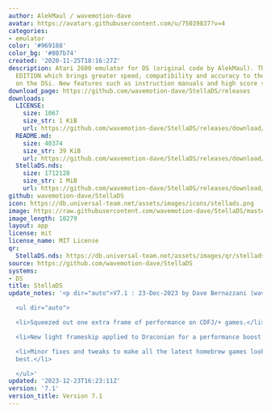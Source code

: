 ```yaml
---
author: AlekMaul / wavemotion-dave
avatar: https://avatars.githubusercontent.com/u/75039837?v=4
categories:
- emulator
color: '#969188'
color_bg: '#807b74'
created: '2020-11-25T18:16:27Z'
description: Atari 2600 emulator for DS (original code by AlekMaul). This is the PHOENIX
  EDITION which brings greater speed, compatibility and accuracy to the emulation
  on the DSi. New features such as instruction manuals and high score support included!
download_page: https://github.com/wavemotion-dave/StellaDS/releases
downloads:
  LICENSE:
    size: 1067
    size_str: 1 KiB
    url: https://github.com/wavemotion-dave/StellaDS/releases/download/7.1/LICENSE
  README.md:
    size: 40374
    size_str: 39 KiB
    url: https://github.com/wavemotion-dave/StellaDS/releases/download/7.1/README.md
  StellaDS.nds:
    size: 1712128
    size_str: 1 MiB
    url: https://github.com/wavemotion-dave/StellaDS/releases/download/7.1/StellaDS.nds
github: wavemotion-dave/StellaDS
icon: https://db.universal-team.net/assets/images/icons/stellads.png
image: https://raw.githubusercontent.com/wavemotion-dave/StellaDS/master/arm9/gfx/bgTop.png
image_length: 10279
layout: app
license: mit
license_name: MIT License
qr:
  StellaDS.nds: https://db.universal-team.net/assets/images/qr/stellads-nds.png
source: https://github.com/wavemotion-dave/StellaDS
systems:
- DS
title: StellaDS
update_notes: '<p dir="auto">V7.1 : 23-Dec-2023 by Dave Bernazzani (wavemotion)</p>

  <ul dir="auto">

  <li>Squeezed out one extra frame of performance on CDFJ/+ games.</li>

  <li>New light frameskip applied to Draconian for a performance boost.</li>

  <li>Minor fixes and tweaks to make all the latest homebrew games look and play their
  best.</li>

  </ul>'
updated: '2023-12-23T16:23:11Z'
version: '7.1'
version_title: Version 7.1
---
```

